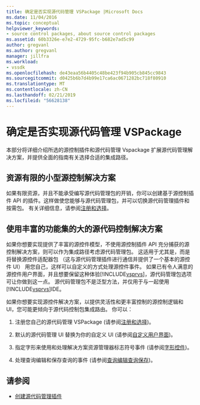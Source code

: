 ```yaml
---
title: 确定是否实现源代码管理 VSPackage |Microsoft Docs
ms.date: 11/04/2016
ms.topic: conceptual
helpviewer_keywords:
- source control packages, about source control packages
ms.assetid: 60b3326e-e7e2-4729-95fc-b682e7ad5c99
author: gregvanl
ms.author: gregvanl
manager: jillfra
ms.workload:
- vssdk
ms.openlocfilehash: de43eaa56b4405c48be423f94b905cb845cc9843
ms.sourcegitcommit: d0425b6b7d4b99e17ca6ac0671282bc718f80910
ms.translationtype: MT
ms.contentlocale: zh-CN
ms.lasthandoff: 02/21/2019
ms.locfileid: "56628138"
---
```

# <a name="determine-whether-to-implement-a-source-control-vspackage"></a>确定是否实现源代码管理 VSPackage
本部分将详细介绍所选的源控制插件和源代码管理 Vspackage 扩展源代码管理解决方案，并提供全面的指南有关选择合适的集成路径。

## <a name="small-source-control-solution-with-limited-resources"></a>资源有限的小型源控制解决方案
 如果有限资源，并且不能承受编写源代码管理包的开销，你可以创建基于源控制插件 API 的插件。这样做使您能够与源代码管理包，并可以切换源代码管理插件和按需包。 有关详细信息，请参阅[注册和选择](../../extensibility/internals/registration-and-selection-source-control-vspackage.md)。

## <a name="large-source-control-solution-with-a-rich-feature-set"></a>使用丰富的功能集的大的源代码控制解决方案
 如果你想要实现提供了丰富的源控件模型，不使用源控制插件 API 充分捕获的源控制解决方案，则可以作为集成路径考虑源代码管理包。 这适用于尤其是，而是将替换源控件适配器包 （这与源代码管理插件进行通信并提供了一个基本的源控件 UI） 用您自己，这样可以自定义的方式处理源控件事件。 如果已有令人满意的源控件用户界面，并且想要保留这种体验[!INCLUDE[vsprvs](../../code-quality/includes/vsprvs_md.md)]，源代码管理包选项可让你做到这一点。 源代码管理包不是泛型方法，并仅用于与一起使用[!INCLUDE[vsprvs](../../code-quality/includes/vsprvs_md.md)]IDE。

 如果你想要实现源控件解决方案，以提供灵活性和更丰富控制的源控制逻辑和 UI，您可能更倾向于源代码控制包集成路由。 你可以：

1.  注册您自己的源代码管理 VSPackage (请参阅[注册和选择](../../extensibility/internals/registration-and-selection-source-control-vspackage.md))。

2.  默认的源代码管理 UI 替换为你的自定义 UI (请参阅[自定义用户界面](../../extensibility/internals/custom-user-interface-source-control-vspackage.md))。

3.  指定字形来使用和处理解决方案资源管理器标志符号事件 (请参阅[字形控件](../../extensibility/internals/glyph-control-source-control-vspackage.md))。

4.  处理查询编辑和保存查询的事件 (请参阅[查询编辑查询保存](../../extensibility/internals/query-edit-query-save-source-control-vspackage.md))。

## <a name="see-also"></a>请参阅
- [创建源代码管理插件](../../extensibility/internals/creating-a-source-control-plug-in.md)